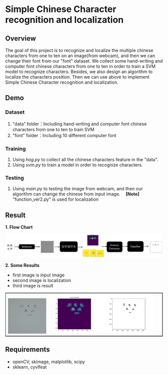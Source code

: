 # Simple Chinese Character recognition and localization

## Overview
The goal of this project is to recognize and localize the multiple chinese characters from one to ten on an image(from webcam), and then we can change their font from our "font" dataset. We collect some hand-writing and computer font chinese characters from one to ten in order to train a SVM model to recognize characters. Besides, we also design an algorithm to localize the characters position. Then we can use above to implement Simple Chinese Character recognition and localization. 

## Demo
### Dataset
1. "data" folder：Including hand-writing and computer font chinese characters from one to ten to train SVM
2. "font" folder：Including 10 different computer font

### Training
1. Using *hog.py* to collect all the chinese characters feature in the "data".
2. Using *svm.py* to train a model in order to recognize characters.

### Testing
1. Using *main.py* to testing the image from webcam, and then our algorithm can change the chinese from input image.
&emsp;**[Note]**
"function_ver2.py" is used for localization 


## Result
**1. Flow Chart**
<center>
<img src="./results/flow.jpg" >
<br>
</center>

**2. Some Results**
* first image is input image
* second image is localization
* third image is result

<table border=1>
<tr>
<td>
<img src="./results/result1.jpg" width="25%"/>
<img src="./results/result2.jpg" width="35%"/>
<img src="./results/result3.jpg" width="35%"/>
</td>
</tr>

</table>

## Requirements
* openCV, skimage, matplotlib, scipy
* sklearn, cyvlfeat
